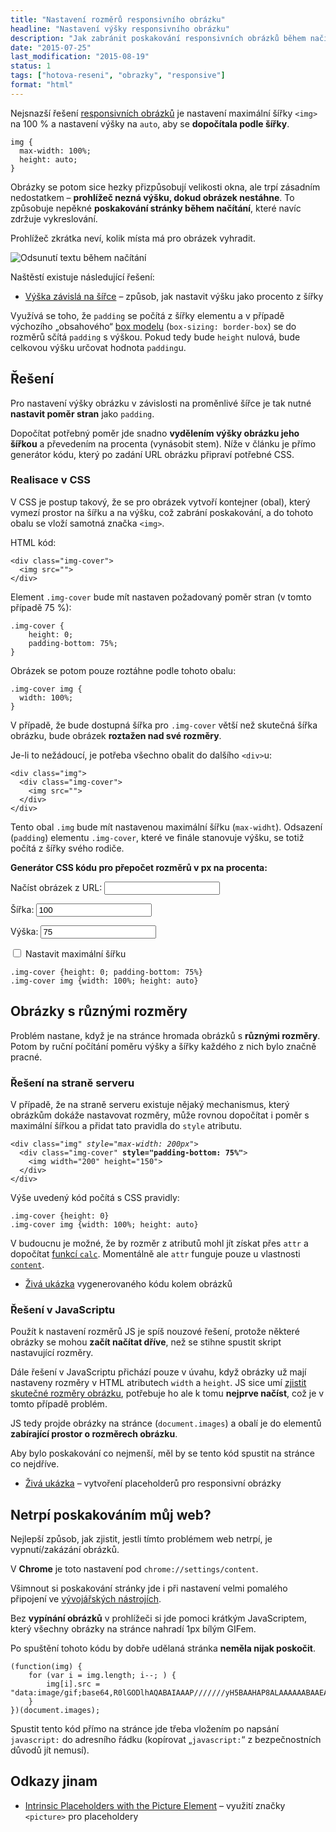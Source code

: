 ```yaml
---
title: "Nastavení rozměrů responsivního obrázku"
headline: "Nastavení výšky responsivního obrázku"
description: "Jak zabránit poskakování responsivních obrázků během načítání stránky."
date: "2015-07-25"
last_modification: "2015-08-19"
status: 1
tags: ["hotova-reseni", "obrazky", "responsive"]
format: "html"
---
```


<p>Nejsnazší řešení <a href="/responsivni-obrazky">responsivních obrázků</a> je nastavení maximální šířky <code>&lt;img></code> na 100 % a nastavení výšky na <code>auto</code>, aby se <b>dopočítala podle šířky</b>.</p>

<pre><code>img {
  max-width: 100%; 
  height: auto;
}</code></pre>





<p>Obrázky se potom sice hezky přizpůsobují velikosti okna, ale trpí zásadním nedostatkem – <b>prohlížeč nezná výšku, dokud obrázek nestáhne</b>. To způsobuje nepěkné <b>poskakování stránky během načítání</b>, které navíc zdržuje vykreslování.</p>

<p>Prohlížeč zkrátka neví, kolik místa má pro obrázek vyhradit.</p>

<p><img src="/files/rozmery-responsivniho-obrazku/nacitani.gif" alt="Odsunutí textu během načítání" class="border"></p>















<p>Naštěstí existuje následující řešení:</p>

<div class="internal-content">
  <ul>
    <li><a href="/vyska-podle-sirky">Výška závislá na šířce</a> – způsob, jak nastavit výšku jako procento z šířky</li>
  </ul>
</div>

<p>Využívá se toho, že <code>padding</code> se počítá z šířky elementu a v případě výchozího „obsahového“ <a href="/box-sizing">box modelu</a> (<code>box-sizing: border-box</code>) se do rozměrů sčítá <code>padding</code> s výškou. Pokud tedy bude <code>height</code> nulová, bude celkovou výšku určovat hodnota <code>padding</code>u.</p>


<h2 id="reseni">Řešení</h2>

<p>Pro nastavení výšky obrázku v závislosti na proměnlivé šířce je tak nutné <b>nastavit poměr stran</b> jako <code>padding</code>.</p>

<p>Dopočítat potřebný poměr jde snadno <b>vydělením výšky obrázku jeho šířkou</b> a převedením na procenta (vynásobit stem).  Níže v článku je přímo generátor kódu, který po zadání URL obrázku připraví potřebné CSS.</p>




<h3 id="css">Realisace v CSS</h3>

<p>V CSS je postup takový, že se pro obrázek vytvoří kontejner (obal), který vymezí prostor na šířku a na výšku, což zabrání poskakování, a do tohoto obalu se vloží samotná značka <code>&lt;img></code>.</p>

<p>HTML kód:</p>

<pre><code>&lt;div class="img-cover">
  &lt;img src="">
&lt;/div></code></pre>





<p>Element <code>.img-cover</code> bude mít nastaven požadovaný poměr stran (v tomto případě 75 %):</p>

<pre><code>.img-cover {
    height: 0;
    padding-bottom: 75%;
}</code></pre>






<p>Obrázek se potom pouze roztáhne podle tohoto obalu:</p>

<pre><code>.img-cover img {
  width: 100%;
}</code></pre>




<p>V případě, že bude dostupná šířka pro <code>.img-cover</code> větší než skutečná šířka obrázku, bude obrázek <b>roztažen nad své rozměry</b>.</p>


<p>Je-li to nežádoucí, je potřeba všechno obalit do dalšího <code>&lt;div></code>u:</p>


<pre><code>&lt;div class="img">
  &lt;div class="img-cover">
    &lt;img src="">
  &lt;/div>
&lt;/div></code></pre>




  
<p>Tento obal <code>.img</code> bude mít nastavenou maximální šířku (<code>max-widht</code>). Odsazení (<code>padding</code>) elementu <code>.img-cover</code>, které ve finále stanovuje výšku, se totiž počítá z šířky svého rodiče.</p>


<form class="live no-source" oninput="generateCode(this)" id="ratio-generator">
  <p><b>Generátor CSS kódu pro přepočet rozměrů v px na procenta:</b></p>
  
  <p><label>Načíst obrázek z URL: <input type="url" onpaste="loadImage(this)" onkeyup="loadImage(this)" onchange="loadImage(this)" onclick="this.select()"></label></p>
  <div id="img-area"></div>
  
  <p>
    <label>Šířka: <input type="text" name="width" value="100"></label>
  </p>
  <p>
    <label>Výška: <input type="text" name="height" value="75"></label>
  </p>  

  <p>
    <label><input type="checkbox" name="maxwidth" onchange="generateCode(this.form)"> Nastavit maximální šířku</label>
  </p>
  
  <pre><code id="img-code">.img-cover {height: 0; padding-bottom: 75%}
.img-cover img {width: 100%; height: auto}</code></pre>
</form>


<h2 id="ruzne-rozmery">Obrázky s různými rozměry</h2>

<p>Problém nastane, když je na stránce hromada obrázků s <b>různými rozměry</b>. Potom by ruční počítání poměru výšky a šířky každého z nich bylo značně pracné.</p>




<h3 id="server">Řešení na straně serveru</h3>

<p>V případě, že na straně serveru existuje nějaký mechanismus, který obrázkům dokáže nastavovat rozměry, může rovnou dopočítat i poměr s maximální šířkou a přidat tato pravidla do <code>style</code> atributu.</p>

<pre><code>&lt;div class="img" <i>style="max-width: 200px"</i>>
  &lt;div class="img-cover" <b>style="padding-bottom: 75%"</b>>
    &lt;img width="200" height="150">
  &lt;/div>
&lt;/div></code></pre>







<p>Výše uvedený kód počítá s CSS pravidly:</p>

<pre><code>.img-cover {height: 0}
.img-cover img {width: 100%; height: auto}</code></pre>



<p>V budoucnu je možné, že by rozměr z atributů mohl jít získat přes <code>attr</code> a dopočítat <a href="/calc">funkcí <code>calc</code></a>. Momentálně ale <code>attr</code> funguje pouze u vlastnosti <a href="/content-attr"><code>content</code></a>.</p>

<div class="external-content">
  <ul>
    <li><a href="http://kod.djpw.cz/tbpb">Živá ukázka</a> vygenerovaného kódu kolem obrázků</li>
  </ul>
</div>


<h3 id="js">Řešení v JavaScriptu</h3>

<p>Použít k nastavení rozměrů JS je spíš nouzové řešení, protože některé obrázky se mohou <b>začít načítat dříve</b>, než se stihne spustit skript nastavující rozměry.</p>



<p>Dále řešení v JavaScriptu přichází pouze v úvahu, když obrázky už mají nastaveny rozměry v HTML atributech <code>width</code> a <code>height</code>. JS sice umí <a href="/skutecne-rozmery-obrazku">zjistit skutečné rozměry obrázku</a>, potřebuje ho ale k tomu <b>nejprve načíst</b>, což je v tomto případě problém.</p>

<p>JS tedy projde obrázky na stránce (<code>document.images</code>) a obalí je do elementů <b>zabírající prostor o rozměrech obrázku</b>.</p>

<p>Aby bylo poskakování co nejmenší, měl by se tento kód spustit na stránce co nejdříve.</p>

<div class="external-content">
  <ul>
    <li><a href="http://kod.djpw.cz/sbpb">Živá ukázka</a> – vytvoření placeholderů pro responsivní obrázky</li>
  </ul>
</div>

<h2 id="otestovat">Netrpí poskakováním můj web?</h2>

<p>Nejlepší způsob, jak zjistit, jestli tímto problémem web netrpí, je vypnutí/zakázání obrázků.</p>

<p>V <b>Chrome</b> je toto nastavení pod <code>chrome://settings/content</code>.</p>

<p>Všimnout si poskakování stránky jde i při nastavení velmi pomalého připojení ve <a href="/vyvojarske-nastroje">vývojářských nástrojích</a>.</p>

<p>Bez <b>vypínání obrázků</b> v prohlížeči si jde pomoci krátkým JavaScriptem, který všechny obrázky na stránce nahradí 1px bílým GIFem.</p>

<p>Po spuštění tohoto kódu by dobře udělaná stránka <b>neměla nijak poskočit</b>.</p>

<pre><code>(function(img) {
    for (var i = img.length; i--; ) {
        img[i].src = "data:image/gif;base64,R0lGODlhAQABAIAAAP///////yH5BAAHAP8ALAAAAAABAAEAAAICRAEAOw==";
    }
})(document.images);</code></pre>







<p>Spustit tento kód přímo na stránce jde třeba vložením po napsání <code>javascript:</code> do adresního řádku (kopírovat „<code>javascript:</code>“ z bezpečnostních důvodů jít nemusí).</p>





<h2 id="odkazy">Odkazy jinam</h2>

<ul>
  <li><a href="http://daverupert.com/2015/12/intrinsic-placeholders-with-picture/">Intrinsic Placeholders with the Picture Element</a> – využití značky <code>&lt;picture></code> pro placeholdery</li>
</ul>

<!--
<p><a href="http://kod.djpw.cz/pnob">Živá ukázka</a> – příklad použití u responsivní mřížky</p>
-->

<script>
  var imgCode = document.getElementById("img-code");
  
  function generateCode(f) {
    var ratio = Math.round(parseInt(f.height.value) / parseInt(f.width.value) * 100 * 100) / 100;
    var code = (f.maxwidth.checked) ? ".img {max-width: " + parseInt(f.width.value) + "px}\n" : "";
    code += ".img-cover {height: 0; padding-bottom: " + ratio + "%}" + "\n" +
      ".img-cover img {width: 100%; height: auto}";
    imgCode.innerHTML = code;
  }
  generateCode(document.getElementById("ratio-generator"));
  
  var imgArea = document.getElementById("img-area");
  
  function loadImage(el) {
    var img = new Image();
    img.src = el.value;
    
    imgArea.innerHTML = "";
    imgArea.appendChild(img);
    img.onload = function() {
      el.form.width.value = img.naturalWidth;
      el.form.height.value = img.naturalHeight;
      generateCode(el.form);
    }    
  }
</script>